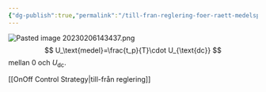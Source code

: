 ```yaml
---
{"dg-publish":true,"permalink":"/till-fran-reglering-foer-raett-medelspaenning/","tags":["elenergiteknik"]}
---
```


![Pasted image 20230206143437.png](/img/user/images/Pasted%20image%2020230206143437.png)
$$
U_\text{medel}=\frac{t_p}{T}\cdot U_{\text{dc}}
$$
mellan 0 och $U_\text{dc}$.

[[OnOff Control Strategy\|till-från reglering]]
